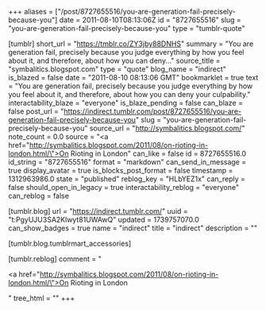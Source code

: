 +++
aliases = ["/post/8727655516/you-are-generation-fail-precisely-because-you"]
date = 2011-08-10T08:13:06Z
id = "8727655516"
slug = "you-are-generation-fail-precisely-because-you"
type = "tumblr-quote"

[tumblr]
short_url = "https://tmblr.co/ZY3jby88DNHS"
summary = "You are generation fail, precisely because you judge everything by how you feel about it, and therefore, about how you can deny..."
source_title = "symbalitics.blogspot.com"
type = "quote"
blog_name = "indirect"
is_blazed = false
date = "2011-08-10 08:13:06 GMT"
bookmarklet = true
text = "You are generation fail, precisely because you judge everything by how you feel about it, and therefore, about how you can deny your culpability."
interactability_blaze = "everyone"
is_blaze_pending = false
can_blaze = false
post_url = "https://indirect.tumblr.com/post/8727655516/you-are-generation-fail-precisely-because-you"
slug = "you-are-generation-fail-precisely-because-you"
source_url = "http://symbalitics.blogspot.com/"
note_count = 0.0
source = "<a href=\"http://symbalitics.blogspot.com/2011/08/on-rioting-in-london.html/\">On Rioting in London</a>"
can_like = false
id = 8727655516.0
id_string = "8727655516"
format = "markdown"
can_send_in_message = true
display_avatar = true
is_blocks_post_format = false
timestamp = 1312963986.0
state = "published"
reblog_key = "HLbYEZ1x"
can_reply = false
should_open_in_legacy = true
interactability_reblog = "everyone"
can_reblog = false

[tumblr.blog]
url = "https://indirect.tumblr.com/"
uuid = "t:PgyUJU3SA2Klwyt81UWAwQ"
updated = 1739757070.0
can_show_badges = true
name = "indirect"
title = "indirect"
description = ""

[tumblr.blog.tumblrmart_accessories]

[tumblr.reblog]
comment = "<p><a href=\"http://symbalitics.blogspot.com/2011/08/on-rioting-in-london.html/\">On Rioting in London</a></p>"
tree_html = ""
+++

